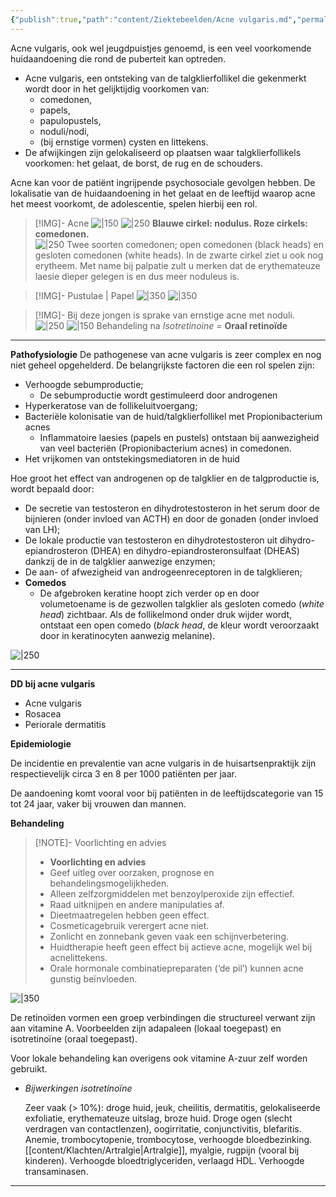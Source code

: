 ```yaml
---
{"publish":true,"path":"content/Ziektebeelden/Acne vulgaris.md","permalink":"/content/ziektebeelden/acne-vulgaris/","title":"Acne vulgaris","tags":["Ziektebeeld","Dermatologie/Inflammatoire_dermatosen"]}
---
```






Acne vulgaris, ook wel jeugdpuistjes genoemd, is een veel voorkomende huidaandoening die rond de puberteit kan optreden.
- Acne vulgaris, een ontsteking van de talgklierfollikel die gekenmerkt wordt door in het gelijktijdig voorkomen van:
    - comedonen,
    - papels,
    - papulopustels,
    - noduli/nodi,
    - (bij ernstige vormen) cysten en littekens.
- De afwijkingen zijn gelokaliseerd op plaatsen waar talgklierfollikels voorkomen: het gelaat, de borst, de rug en de schouders.

Acne kan voor de patiënt ingrijpende psychosociale gevolgen hebben. De lokalisatie van de huidaandoening in het gelaat en de leeftijd waarop acne het meest voorkomt, de adolescentie, spelen hierbij een rol.

> [!IMG]- Acne
> ![|150](https://i.imgur.com/hra4lwQ.png)
![|250](https://i.imgur.com/uzeCnSX.png)
**Blauwe cirkel: nodulus. Roze cirkels: comedonen.**   
![|250](https://i.imgur.com/AGzNmxy.png) 
Twee soorten comedonen; open comedonen (black heads) en gesloten comedonen (white heads).
In de zwarte cirkel ziet u ook nog erytheem. 
Met name bij palpatie zult u merken dat de erythemateuze laesie dieper gelegen is en dus meer noduleus is.    

> [!IMG]- Pustulae | Papel
> ![|350](https://i.imgur.com/bE1UK5j.png)
> ![|350](https://i.imgur.com/sK2GjpH.png)

> [!IMG]- Bij deze jongen is sprake van ernstige acne met noduli.
> ![|250](https://i.imgur.com/zUcof9C.png) 
> ![|150](https://i.imgur.com/yXVMM4G.png)
> Behandeling na *Isotretinoine =* **Oraal retinoïde**    

---

**Pathofysiologie**
De pathogenese van acne vulgaris is zeer complex en nog niet geheel opgehelderd. De belangrijkste factoren die een rol spelen zijn:

- Verhoogde sebumproductie;
    - De sebumproductie wordt gestimuleerd door androgenen
- Hyperkeratose van de follikeluitvoergang;
- Bacteriële kolonisatie van de huid/talgklierfollikel met Propionibacterium acnes
    - Inflammatoire laesies (papels en pustels) ontstaan bij aanwezigheid van veel bacteriën (Propionibacterium acnes) in comedonen.
- Het vrijkomen van ontstekingsmediatoren in de huid

Hoe groot het effect van androgenen op de talgklier en de talgproductie is, wordt bepaald door:

- De secretie van testosteron en dihydrotestosteron in het serum door de bijnieren (onder invloed van ACTH) en door de gonaden (onder invloed van LH);
- De lokale productie van testosteron en dihydrotestosteron uit dihydro-epiandrosteron (DHEA) en dihydro-epiandrosteronsulfaat (DHEAS) dankzij de in de talgklier aanwezige enzymen;
- De aan- of afwezigheid van androgeenreceptoren in de talgklieren;
- **Comedos**
	- De afgebroken keratine hoopt zich verder op en door volumetoename is de gezwollen talgklier als gesloten comedo (*white head*) zichtbaar. Als de follikelmond onder druk wijder wordt, ontstaat een open comedo (*black head*, de kleur wordt veroorzaakt door in keratinocyten aanwezig melanine).


![|250](https://i.imgur.com/vGJrwo0.png)


---

**DD bij acne vulgaris**

- Acne vulgaris
- Rosacea
- Periorale dermatitis

**Epidemiologie**

De incidentie en prevalentie van acne vulgaris in de huisartsenpraktijk zijn respectievelijk circa 3 en 8 per 1000 patiënten per jaar. 

De aandoening komt vooral voor bij patiënten in de leeftijdscategorie van 15 tot 24 jaar, vaker bij vrouwen dan mannen. 

**Behandeling**

> [!NOTE]- Voorlichting en advies
> - **Voorlichting en advies**
> - Geef uitleg over oorzaken, prognose en behandelingsmogelijkheden.
> - Alleen zelfzorgmiddelen met benzoylperoxide zijn effectief.
> - Raad uitknijpen en andere manipulaties af.
> - Dieetmaatregelen hebben geen effect.
> - Cosmeticagebruik verergert acne niet.
> - Zonlicht en zonnebank geven vaak een schijnverbetering.
> - Huidtherapie heeft geen effect bij actieve acne, mogelijk wel bij acnelittekens.
> - Orale hormonale combinatiepreparaten (‘de pil’) kunnen acne gunstig beïnvloeden.



![|350](https://i.imgur.com/EKiaOI7.png)


De retinoïden vormen een groep verbindingen die structureel verwant zijn aan vitamine A. Voorbeelden zijn adapaleen (lokaal toegepast) en isotretinoïne (oraal toegepast). 

Voor lokale behandeling kan overigens ook vitamine A-zuur zelf worden gebruikt.

- *Bijwerkingen isotretinoïne*
    
    Zeer vaak (> 10%): droge huid, jeuk, cheilitis, dermatitis, gelokaliseerde exfoliatie, erythemateuze uitslag, broze huid. Droge ogen (slecht verdragen van contactlenzen), oogirritatie, conjunctivitis, blefaritis. Anemie, trombocytopenie, trombocytose, verhoogde bloedbezinking. [[content/Klachten/Artralgie\|Artralgie]], myalgie, rugpijn (vooral bij kinderen). Verhoogde bloedtriglyceriden, verlaagd HDL. Verhoogde transaminasen.
    

---